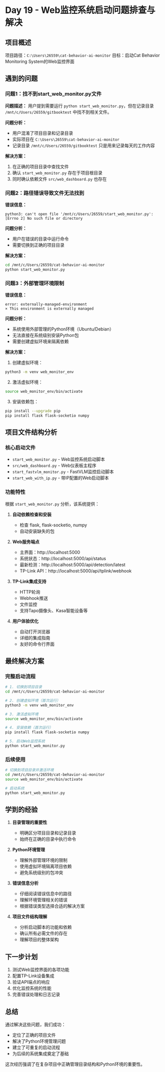 # Day 19 - Web监控系统启动问题排查与解决

## 项目概述
项目路径：`C:\Users\26559\cat-behavior-ai-monitor`
目标：启动Cat Behavior Monitoring System的Web监控界面

## 遇到的问题

### 问题1：找不到start_web_monitor.py文件
**问题描述：**
用户提到需要运行 `python start_web_monitor.py`，但在记录目录 `/mnt/c/Users/26559/gitbooktest` 中找不到相关文件。

**问题分析：**
- 用户混淆了项目目录和记录目录
- 实际项目在 `C:\Users\26559\cat-behavior-ai-monitor`
- 记录目录 `/mnt/c/Users/26559/gitbooktest` 只是用来记录每天的工作内容

**解决方案：**
1. 在正确的项目目录中查找文件
2. 确认 `start_web_monitor.py` 存在于项目根目录
3. 同时确认依赖文件 `src/web_dashboard.py` 也存在

### 问题2：路径错误导致文件无法找到
**错误信息：**
```
python3: can't open file '/mnt/c/Users/26559/start_web_monitor.py': [Errno 2] No such file or directory
```

**问题分析：**
- 用户在错误的目录中运行命令
- 需要切换到正确的项目目录

**解决方案：**
```bash
cd /mnt/c/Users/26559/cat-behavior-ai-monitor
python start_web_monitor.py
```

### 问题3：外部管理环境限制
**错误信息：**
```
error: externally-managed-environment
× This environment is externally managed
```

**问题分析：**
- 系统使用外部管理的Python环境（Ubuntu/Debian）
- 无法直接在系统级别安装Python包
- 需要创建虚拟环境来隔离依赖

**解决方案：**
1. 创建虚拟环境：
```bash
python3 -m venv web_monitor_env
```

2. 激活虚拟环境：
```bash
source web_monitor_env/bin/activate
```

3. 安装依赖包：
```bash
pip install --upgrade pip
pip install flask flask-socketio numpy
```

## 项目文件结构分析

### 核心启动文件
- `start_web_monitor.py` - Web监控系统启动脚本
- `src/web_dashboard.py` - Web仪表板主程序
- `start_fastvlm_monitor.py` - FastVLM监控启动脚本
- `start_web_with_ip.py` - 带IP配置的Web启动脚本

### 功能特性
根据 `start_web_monitor.py` 分析，该系统提供：

1. **自动依赖检查和安装**
   - 检查 flask, flask-socketio, numpy
   - 自动安装缺失的包

2. **Web服务端点**
   - 主界面：http://localhost:5000
   - 系统状态：http://localhost:5000/api/status
   - 最新检测：http://localhost:5000/api/detection/latest
   - TP-Link API：http://localhost:5000/api/tplink/webhook

3. **TP-Link集成支持**
   - HTTP轮询
   - Webhook推送
   - 文件监控
   - 支持Tapo摄像头、Kasa智能设备等

4. **用户体验优化**
   - 自动打开浏览器
   - 详细的集成指南
   - 友好的命令行界面

## 最终解决方案

### 完整启动流程
```bash
# 1. 切换到项目目录
cd /mnt/c/Users/26559/cat-behavior-ai-monitor

# 2. 创建虚拟环境（首次运行）
python3 -m venv web_monitor_env

# 3. 激活虚拟环境
source web_monitor_env/bin/activate

# 4. 安装依赖（首次运行）
pip install flask flask-socketio numpy

# 5. 启动Web监控系统
python start_web_monitor.py
```

### 后续使用
```bash
# 切换到项目目录并激活环境
cd /mnt/c/Users/26559/cat-behavior-ai-monitor
source web_monitor_env/bin/activate

# 启动系统
python start_web_monitor.py
```

## 学到的经验

1. **目录管理的重要性**
   - 明确区分项目目录和记录目录
   - 始终在正确的目录中执行命令

2. **Python环境管理**
   - 理解外部管理环境的限制
   - 使用虚拟环境隔离项目依赖
   - 避免系统级别的包冲突

3. **错误信息分析**
   - 仔细阅读错误信息中的路径
   - 理解环境管理相关的错误
   - 根据错误类型选择合适的解决方案

4. **项目文件结构理解**
   - 分析启动脚本的功能和依赖
   - 确认所有必需文件的存在
   - 理解项目的整体架构

## 下一步计划

1. 测试Web监控界面的各项功能
2. 配置TP-Link设备集成
3. 验证API端点的响应
4. 优化监控系统的性能
5. 完善错误处理和日志记录

## 总结

通过解决这些问题，我们成功：
- 定位了正确的项目文件
- 解决了Python环境管理问题
- 建立了可重复的启动流程
- 为后续的系统集成奠定了基础

这次经历强调了在复杂项目中正确管理目录结构和Python环境的重要性。
